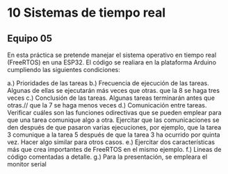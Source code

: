 # 10 Sistemas de tiempo real
## Equipo 05

En esta práctica se pretende manejar el sistema operativo en tiempo real (FreeRTOS) en una ESP32. El código se realiara en la plataforma Arduino cumpliendo las siguientes condiciones:

a.) Prioridades de las tareas
b.) Frecuencia de ejecución de las tareas. Algunas de ellas se ejecutarán más veces 
    que otras. que la 8 se haga tres veces
c.) Conclusión de las tareas. Algunas tareas terminarán antes que otras.// que la 7 
    se haga menos veces
d.) Comunicación entre tareas. Verificar cuáles son las funciones odirectivas que 
    se pueden emplear para que una tarea comunique algo a otra. Ejercitar que las comunicaciones se den después de que pasaron varias ejecuciones, por ejemplo, que la tarea 3 comunique a la tarea 5 después de que la tarea 3 ha ocurrido por quinta vez. Hacer algo similar para otros casos.
e.) Ejercitar dos características más que crea importantes de FreeRTOS en el mismo 
    ejemplo.
f.) Lineas de código comentadas a detalle.
g.) Para la presentación, se empleara el monitor serial